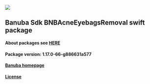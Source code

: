 [![](https://www.banuba.com/hubfs/Banuba_November2018/Images/Banuba%20SDK.png)](https://docs.banuba.com/far-sdk/tutorials/development/basic_integration?platform=ios)

## Banuba Sdk BNBAcneEyebagsRemoval swift package

#### About packages see [HERE](https://docs.banuba.com/far-sdk/tutorials/development/installation?platform=ios)

#### Package version: **1.17.0-66-g886631a577**

#### **[Banuba homepage](https://banuba.com)**

#### **[License](https://www.banuba.com/terms)**
